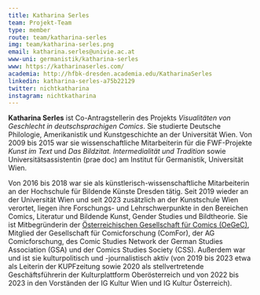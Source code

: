 ```yaml
---
title: Katharina Serles
team: Projekt-Team
type: member
route: team/katharina-serles
img: team/katharina-serles.png
email: katharina.serles@univie.ac.at
www-uni: germanistik/katharina-serles
www: https://katharinaserles.com/
academia: http://hfbk-dresden.academia.edu/KatharinaSerles
linkedin: katharina-serles-a75b22129
twitter: nichtkatharina
instagram: nichtkatharina
---
```


**Katharina Serles** ist Co-Antragstellerin des Projekts *Visualitäten von Geschlecht in deutschsprachigen Comics*. Sie studierte Deutsche Philologie, Amerikanistik und Kunstgeschichte an der Universität Wien. Von 2009 bis 2015 war sie wissenschaftliche Mitarbeiterin für die FWF-Projekte *Kunst im Text* und *Das Bildzitat. Intermedialität und Tradition* sowie Universitätsassistentin (prae doc) am Institut für Germanistik, Universität Wien. 
<!-- more -->
Von 2016 bis 2018 war sie als künstlerisch-wissenschaftliche Mitarbeiterin an der Hochschule für Bildende Künste Dresden tätig. Seit 2019 wieder an der Universität Wien und seit 2023 zusätzlich an der Kunstschule Wien verortet, liegen ihre Forschungs- und Lehrschwerpunkte in den Bereichen Comics, Literatur und Bildende Kunst, Gender Studies und Bildtheorie. Sie ist Mitbegründerin der [Österreichischen Gesellschaft für Comics (OeGeC)](https://oegec.com/), Mitglied der Gesellschaft für Comicforschung (ComFor), der AG Comicforschung, des Comic Studies Network der German Studies Association (GSA) und der Comics Studies Society (CSS). Außerdem war und ist sie kulturpolitisch und -journalistisch aktiv (von 2019 bis 2023 etwa als Leiterin der KUPFzeitung sowie 2020 als stellvertretende Geschäftsführerin der Kulturplattform Oberösterreich und von 2022 bis 2023 in den Vorständen der IG Kultur Wien und IG Kultur Österreich).
